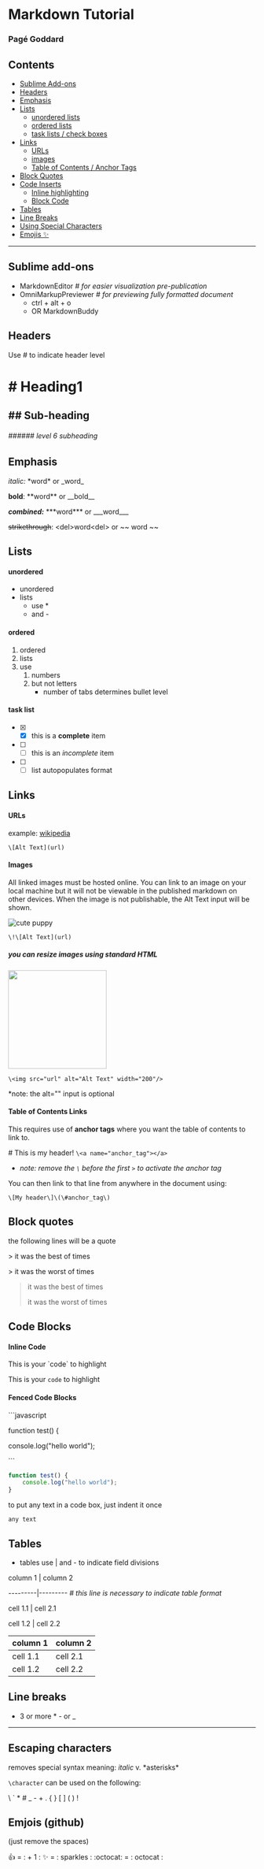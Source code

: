 # Markdown Tutorial
### Pagé Goddard

## Contents
* [Sublime Add-ons](#add-ons)
* [Headers](#headers)
* [Emphasis](#emphasis)
* [Lists](#lists)
    - [unordered lists](#unordered)
    - [ordered lists](#ordered)
    - [task lists / check boxes](#tasks)
* [Links](#links)
    - [URLs](#url)
    - [images](#images)
    - [Table of Contents / Anchor Tags](#anchor)
* [Block Quotes](#quotes)
* [Code Inserts](#code)
    - [Inline highlighting](#inline)
    - [Block Code](#block)
* [Tables](#tables)
* [Line Breaks](#linebreaks)
* [Using Special Characters](#escape)
* [Emojis :sparkles:](#emojis)

---
## Sublime add-ons <a name="add-ons"></a>
* MarkdownEditor *# for easier visualization pre-publication*
* OmniMarkupPreviewer *# for previewing fully formatted document*
    - ctrl + alt + o
    - OR MarkdownBuddy

## Headers <a name="headers"></a>
Use \# to indicate header level
# \# Heading1
## \#\# Sub-heading
###### \#\#\#\#\#\# level 6 subheading

## Emphasis <a name="emphasis"></a>
*italic:* \*word\* or \_word\_ <a name="italic"></a>

**bold**: \*\*word\*\* or \_\_bold\_\_ <a name="bold"></a>

***combined:*** \*\*\*word\*\*\* or \_\_\_word\_\_\_ <a name="combo"></a>

<del>strikethrough</del>: <del\>word<del\> or ~~ word ~~ <a name="strike"></a>

## Lists <a name="lists"></a>
#### unordered <a name="unordered"></a>
* unordered
* lists
    -  use \*
    - and \-

#### ordered <a name="ordered"></a>
1. ordered
2. lists
3. use
    1. numbers
    2. but not letters
        * number of tabs determines bullet level

#### task list <a name="tasks"></a>
- [x] - [x] this is a **complete** item
- [ ] - [ ] this is an *incomplete* item
- [ ] - [ ] list autopopulates format

## Links <a name="links"></a>
#### URLs <a name="urls"></a>
example: [wikipedia](https://en.wikipedia.org/wiki/Main_Page)

`\[Alt Text](url)`

#### Images <a name="images"></a>
All linked images must be hosted online. You can link to an image on your local machine but it will not be viewable in the published markdown on other devices. When the image is not publishable, the Alt Text input will be shown.

![cute puppy](http://www.zarias.com/wp-content/uploads/2015/12/61-cute-puppies.jpg)

`\!\[Alt Text](url)`

##### you can resize images using standard HTML

<img src="http://www.zarias.com/wp-content/uploads/2015/12/61-cute-puppies.jpg" width="200"/>

`\<img src="url" alt="Alt Text" width="200"/>`

*note: the alt="" input is optional

#### Table of Contents Links <a name="anchor"></a>
This requires use of **anchor tags** where you want the table of contents to link to.

\# This is my header! `\<a name="anchor_tag"></a>`

* *note: remove the `\` before the first `>` to activate the anchor tag*

You can then link to that line from anywhere in the document using:

`\[My header\]\(\#anchor_tag\)`

## Block quotes <a name="quotes"></a>
the following lines will be a quote

\> it was the best of times

\> it was the worst of times

> it was the best of times
> 
> it was the worst of times

## Code Blocks <a name="code"></a>
#### Inline Code <a name="inline"></a>

This is your \`code\` to highlight

This is your `code` to highlight

#### Fenced Code Blocks <a name="block"></a>

\```javascript

function test() {

console.log("hello world");

\```

```javascript
function test() {
    console.log("hello world");
}
```

to put any text in a code box, just indent it once

    any text

## Tables <a name="tables"></a>
* tables use | and - to indicate field divisions

column 1 | column 2

\---------|--------- *# this line is necessary to indicate table format*

cell 1.1 | cell 2.1

cell 1.2 | cell 2.2

column 1 | column 2
---------|---------
cell 1.1 | cell 2.1
cell 1.2 | cell 2.2

## Line breaks <a name="linebreak"></a>
* 3 or more \* \- or \_
---


## Escaping characters <a name="escape"></a>
removes special syntax meaning: 
*italic* v. \*asterisks\*

`\character` can be used on the following:

\\ \` \* \# \_ \- \+ \.
\{ \} \[ \] \( \) \!

## Emjois (github) <a name="emojis"></a>

(just remove the spaces)

:+1: = \: \+ 1 \:
:sparkles: = \: sparkles \:
:octocat: = \: octocat \:
